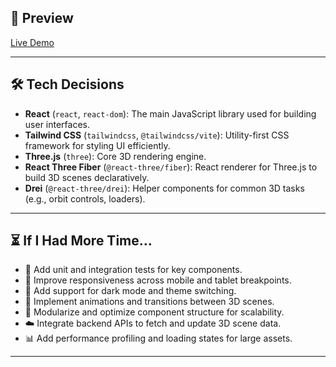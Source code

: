 ## 🔗 Preview

[Live Demo](#) <!-- Replace this link with your actual deployed URL -->

---

## 🛠️ Tech Decisions

- **React** (`react`, `react-dom`): The main JavaScript library used for building user interfaces.
- **Tailwind CSS** (`tailwindcss`, `@tailwindcss/vite`): Utility-first CSS framework for styling UI efficiently.
- **Three.js** (`three`): Core 3D rendering engine.
- **React Three Fiber** (`@react-three/fiber`): React renderer for Three.js to build 3D scenes declaratively.
- **Drei** (`@react-three/drei`): Helper components for common 3D tasks (e.g., orbit controls, loaders).

---

## ⏳ If I Had More Time…

- 🧪 Add unit and integration tests for key components.
- 📱 Improve responsiveness across mobile and tablet breakpoints.
- 🎨 Add support for dark mode and theme switching.
- 🔄 Implement animations and transitions between 3D scenes.
- 🧱 Modularize and optimize component structure for scalability.
- ☁️ Integrate backend APIs to fetch and update 3D scene data.
- 📊 Add performance profiling and loading states for large assets.

---

